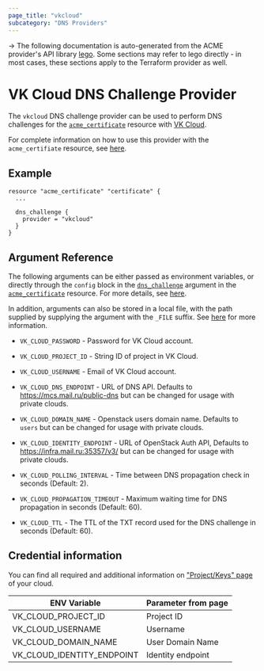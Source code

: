 ```yaml
---
page_title: "vkcloud"
subcategory: "DNS Providers"
---
```


-> The following documentation is auto-generated from the ACME
provider's API library [lego](https://go-acme.github.io/lego/).  Some
sections may refer to lego directly - in most cases, these sections
apply to the Terraform provider as well.

# VK Cloud DNS Challenge Provider

The `vkcloud` DNS challenge provider can be used to perform DNS challenges for
the [`acme_certificate`][resource-acme-certificate] resource with
[VK Cloud](https://mcs.mail.ru/).

[resource-acme-certificate]: ../resources/certificate.md

For complete information on how to use this provider with the `acme_certifiate`
resource, see [here][resource-acme-certificate-dns-challenges].

[resource-acme-certificate-dns-challenges]: ../resources/certificate.md#using-dns-challenges

## Example

```hcl
resource "acme_certificate" "certificate" {
  ...

  dns_challenge {
    provider = "vkcloud"
  }
}
```
## Argument Reference

The following arguments can be either passed as environment variables, or
directly through the `config` block in the
[`dns_challenge`][resource-acme-certificate-dns-challenge-arg] argument in the
[`acme_certificate`][resource-acme-certificate] resource. For more details, see
[here][resource-acme-certificate-dns-challenges].

[resource-acme-certificate-dns-challenge-arg]: ../resources/certificate.md#dns_challenge

In addition, arguments can also be stored in a local file, with the path
supplied by supplying the argument with the `_FILE` suffix. See
[here][acme-certificate-file-arg-example] for more information.

[acme-certificate-file-arg-example]: ../resources/certificate.md#using-variable-files-for-provider-arguments

* `VK_CLOUD_PASSWORD` - Password for VK Cloud account.
* `VK_CLOUD_PROJECT_ID` - String ID of project in VK Cloud.
* `VK_CLOUD_USERNAME` - Email of VK Cloud account.

* `VK_CLOUD_DNS_ENDPOINT` - URL of DNS API. Defaults to https://mcs.mail.ru/public-dns but can be changed for usage with private clouds.
* `VK_CLOUD_DOMAIN_NAME` - Openstack users domain name. Defaults to `users` but can be changed for usage with private clouds.
* `VK_CLOUD_IDENTITY_ENDPOINT` - URL of OpenStack Auth API, Defaults to https://infra.mail.ru:35357/v3/ but can be changed for usage with private clouds.
* `VK_CLOUD_POLLING_INTERVAL` - Time between DNS propagation check in seconds (Default: 2).
* `VK_CLOUD_PROPAGATION_TIMEOUT` - Maximum waiting time for DNS propagation in seconds (Default: 60).
* `VK_CLOUD_TTL` - The TTL of the TXT record used for the DNS challenge in seconds (Default: 60).

## Credential information

You can find all required and additional information on ["Project/Keys" page](https://mcs.mail.ru/app/en/project/keys) of your cloud.

| ENV Variable               | Parameter from page |
|----------------------------|---------------------|
| VK_CLOUD_PROJECT_ID        | Project ID          |
| VK_CLOUD_USERNAME          | Username            |
| VK_CLOUD_DOMAIN_NAME       | User Domain Name    |
| VK_CLOUD_IDENTITY_ENDPOINT | Identity endpoint   |

